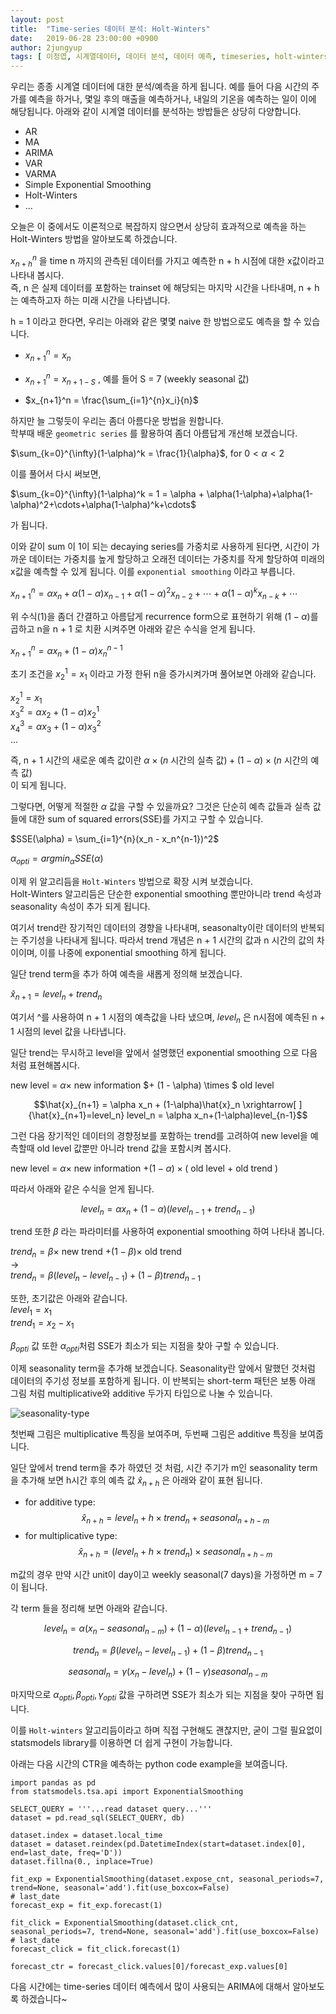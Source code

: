 ```yaml
---
layout: post
title:  "Time-series 데이터 분석: Holt-Winters"
date:   2019-06-28 23:00:00 +0900
author: 2jungyup
tags: [ 이정엽, 시계열데이터, 데이터 분석, 데이터 예측, timeseries, holt-winters ]
---
```

우리는 종종 시계열 데이터에 대한 분석/예측을 하게 됩니다. 예를 들어 다음 시간의 주가를 예측을 하거나, 몇일 후의 매출을 예측하거나, 내일의 기온을 예측하는 일이 이에 해당됩니다.
아래와 같이 시계열 데이터를 분석하는 방밥들은 상당히 다양합니다.

* AR
* MA
* ARIMA
* VAR
* VARMA
* Simple Exponential Smoothing
* Holt-Winters
* ...

오늘은 이 중에서도 이론적으로 복잡하지 않으면서 상당히 효과적으로 예측을 하는 Holt-Winters 방법을 알아보도록 하겠습니다.

$x_{n+h}^n$ 을 time n 까지의 관측된 데이터를 가지고 예측한 n + h 시점에 대한 x값이라고 나타내 봅시다.  
즉, n 은 실제 데이터를 포함하는 trainset 에 해당되는 마지막 시간을 나타내며, n + h 는 예측하고자 하는 미래 시간을 나타냅니다.

h = 1 이라고 한다면, 우리는 아래와 같은 몇몇 naive 한 방법으로도 예측을 할 수 있습니다.
* $x_{n+1}^n = x_n$
* $x_{n+1}^n = x_{n+1-S}$ , 예를 들어 S = 7 (weekly seasonal 값)

* $x_{n+1}^n = \frac{\sum_{i=1}^{n}x_i}{n}$

하지만 늘 그렇듯이 우리는 좀더 아름다운 방법을 원합니다.  
학부때 배운 `geometric series` 를 활용하여 좀더 아름답게 개선해 보겠습니다.   

$\sum_{k=0}^{\infty}(1-\alpha)^k = \frac{1}{\alpha}$, for $0<\alpha<2$ 

이를 풀어서 다시 써보면,  

$\sum_{k=0}^{\infty}(1-\alpha)^k = 1 = \alpha + \alpha(1-\alpha)+\alpha(1-\alpha)^2+\cdots+\alpha(1-\alpha)^k+\cdots$          

가 됩니다.  

이와 같이 sum 이 1이 되는 decaying series를 가중치로 사용하게 된다면, 시간이 가까운 데이터는 가중치를 높게 할당하고 오래전 데이터는 가중치를 작게 할당하여 미래의 x값을 예측할 수 있게 됩니다.
이를 `exponential smoothing` 이라고 부릅니다.

$x_{n+1}^n = \alpha x_n + \alpha(1-\alpha) x_{n-1} + \alpha(1-\alpha)^2 x_{n-2}+\cdots+\alpha(1-\alpha)^k x_{n-k}+\cdots \tag{1}$

위 수식(1)을 좀더 간결하고 아름답게 recurrence form으로 표현하기 위해 $(1-\alpha)$를 곱하고 n을 n + 1 로 치환 시켜주면 아래와 같은 수식을 얻게 됩니다.

$x_{n+1}^n = \alpha x_n + (1-\alpha)x_{n}^{n-1}$

초기 조건을 $x_2^1 = x_1$ 이라고 가정 한뒤 n을 증가시켜가며 풀어보면 아래와 같습니다.

$x_2^1 = x_1$  
$x_3^2 = \alpha x_2 + (1-\alpha)x^1_2$  
$x_4^3 = \alpha x_3 + (1-\alpha)x^2_3$  
...

즉, n + 1 시간의 새로운 예측 값이란 $\alpha \times (n$ 시간의 실측 값$) + (1-\alpha)\times(n$ 시간의 예측 값$)$  
이 되게 됩니다.

그렇다면, 어떻게 적절한 $\alpha$ 값을 구할 수 있을까요? 그것은 단순히 예측 값들과 실측 값들에 대한 sum of squared errors(SSE)를 가지고 구할 수 있습니다.

$SSE(\alpha) = \sum_{i=1}^{n}(x_n - x_n^{n-1})^2$

$\alpha_{opti} = argmin_{\alpha}SSE(\alpha)$

이제 위 알고리듬을 `Holt-Winters` 방법으로 확장 시켜 보겠습니다.  
Holt-Winters 알고리듬은 단순한 exponential smoothing 뿐만아니라 trend 속성과 seasonality 속성이 추가 되게 됩니다.

여기서 trend란 장기적인 데이터의 경향을 나타내며, seasonalty이란 데이터의 반복되는 주기성을 나타내게 됩니다.
따라서 trend 개념은 n + 1 시간의 값과 n 시간의 값의 차이이며, 이를 나중에 exponential smoothing 하게 됩니다.

일단 trend term을 추가 하여 예측을 새롭게 정의해 보겠습니다.  

$\hat{x}_{n+1} = level_n + trend_n$  

여기서 ^를 사용하여 n + 1 시점의 예측값을 나타 냈으며, $level_n$ 은 n시점에 예측된 n + 1 시점의 level 값을 나타냅니다.

일단 trend는 무시하고 level을 앞에서 설명했던 exponential smoothing 으로 다음 처럼 표현해봅시다.

new level = $\alpha \times$ new information $+ (1 - \alpha) \times $ old level

$$\hat{x}_{n+1} = \alpha x_n + (1-\alpha)\hat{x}_n \xrightarrow[ ]{\hat{x}_{n+1}=level_n} level_n = \alpha x_n+(1-\alpha)level_{n-1}$$

그런 다음 장기적인 데이터의 경향정보를 포함하는 trend를 고려하여 new level을 예측할때 old level 값뿐만 아니라 trend 값을 포함시켜 봅시다.  

new level = $\alpha \times$ new information $+ (1 - \alpha) \times ($ old level + old trend $)$

따라서 아래와 같은 수식을 얻게 됩니다.

$$level_n = \alpha x_n+(1-\alpha)(level_{n-1} + trend_{n-1})$$

trend 또한 $\beta$ 라는 파라미터를 사용하여 exponential smoothing 하여 나타내 봅니다.

$trend_n = \beta \times$ new trend $+ (1-\beta) \times$ old trend  
$\rightarrow$  
$trend_n = \beta(level_n-level_{n-1})+(1-\beta)trend_{n-1}$

또한, 초기값은 아래와 같습니다.  
$level_1=x_1$  
$trend_1=x_2-x_1$

$\beta_{opti}$ 값 또한 $\alpha_{opti}$처럼 SSE가 최소가 되는 지점을 찾아 구할 수 있습니다.


이제 seasonality term을 추가해 보겠습니다. Seasonality란 앞에서 말했던 것처럼 데이터의 주기성 정보를 포함하게 됩니다.
이 반복되는 short-term 패턴은 보통 아래 그림 처럼 multiplicative와 additive 두가지 타입으로 나눌 수 있습니다.

![seasonality-type](/techblog/assets/images/Time-Series-Analysis-hw/seasonality.jpg)

첫번째 그림은 multiplicative 특징을 보여주며, 두번째 그림은 additive 특징을 보여줍니다.

일단 앞에서 trend term을 추가 하였던 것 처럼, 시간 주기가 m인 seasonality term을 추가해 보면 h시간 후의 예측 값 $\hat{x}_{n+h}$ 은 아래와 같이 표현 됩니다.

* for additive type: $$\hat{x}_{n+h}=level_n + h \times trend_n + seasonal_{n+h-m}$$
* for multiplicative type: $$\hat{x}_{n+h}=(level_n + h \times trend_n) \times seasonal_{n+h-m}$$

m값의 경우 만약 시간 unit이 day이고 weekly seasonal(7 days)을 가정하면 m = 7이 됩니다.

각 term 들을 정리해 보면 아래와 같습니다.

$$level_n = \alpha(x_n - seasonal_{n-m}) + (1-\alpha)(level_{n-1}+trend_{n-1})$$

$$trend_n = \beta(level_n - level_{n-1}) + (1-\beta)trend_{n-1}$$

$$seasonal_n = \gamma(x_n - level_n)+(1-\gamma)seasonal_{n-m}$$

마지막으로 $\alpha_{opti}, \beta_{opti}, \gamma_{opti}$ 값을 구하려면 SSE가 최소가 되는 지점을 찾아 구하면 됩니다.

이를 `Holt-winters` 알고리듬이라고 하며 직접 구현해도 괜찮지만, 굳이 그럴 필요없이 statsmodels library를 이용하면 더 쉽게 구현이 가능합니다.

아래는 다음 시간의 CTR을 예측하는 python code example을 보여줍니다.

```
import pandas as pd
from statsmodels.tsa.api import ExponentialSmoothing

SELECT_QUERY = '''...read dataset query...'''
dataset = pd.read_sql(SELECT_QUERY, db)

dataset.index = dataset.local_time
dataset = dataset.reindex(pd.DatetimeIndex(start=dataset.index[0], end=last_date, freq='D'))
dataset.fillna(0., inplace=True)

fit_exp = ExponentialSmoothing(dataset.expose_cnt, seasonal_periods=7, trend=None, seasonal='add').fit(use_boxcox=False)
# last_date
forecast_exp = fit_exp.forecast(1)

fit_click = ExponentialSmoothing(dataset.click_cnt, seasonal_periods=7, trend=None, seasonal='add').fit(use_boxcox=False)
# last_date
forecast_click = fit_click.forecast(1)

forecast_ctr = forecast_click.values[0]/forecast_exp.values[0]
```

다음 시간에는 time-series 데이터 예측에서 많이 사용되는 ARIMA에 대해서 알아보도록 하겠습니다~

